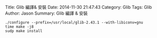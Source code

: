 Title: Glib 編譯& 安裝
Date: 2014-11-30 21:47:43
Category: Glib
Tags: Glib
Author: Jason
Summary: Glib 編譯 & 安裝


```
./configure --prefix=/usr/local/glib-2.43.1 --with-libiconv=gnu
time make -j8
sudp make install
```

